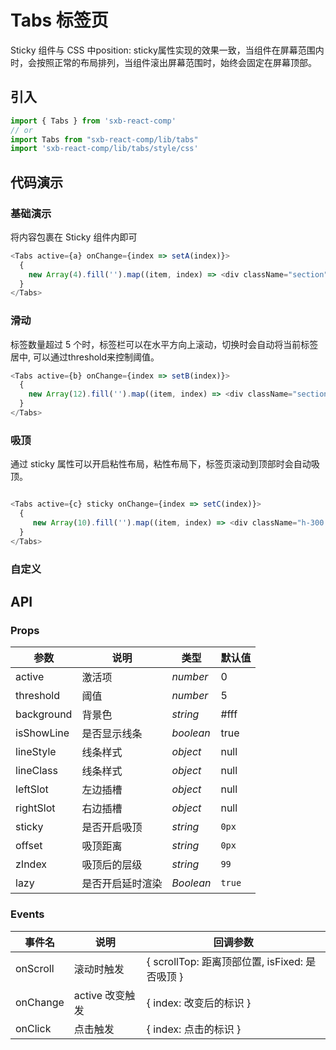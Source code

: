 # Tabs 标签页

Sticky 组件与 CSS 中position: sticky属性实现的效果一致，当组件在屏幕范围内时，会按照正常的布局排列，当组件滚出屏幕范围时，始终会固定在屏幕顶部。

## 引入

```js
import { Tabs } from 'sxb-react-comp'
// or
import Tabs from "sxb-react-comp/lib/tabs"
import 'sxb-react-comp/lib/tabs/style/css'

```

## 代码演示

### 基础演示

将内容包裹在 Sticky 组件内即可
```js
<Tabs active={a} onChange={index => setA(index)}>
  {
    new Array(4).fill('').map((item, index) => <div className="section" title={`标签${index}`} key={index}>内容{index}</div>)
  }
</Tabs>
```

### 滑动
标签数量超过 5 个时，标签栏可以在水平方向上滚动，切换时会自动将当前标签居中, 可以通过threshold来控制阈值。

```js
<Tabs active={b} onChange={index => setB(index)}>
  {
    new Array(12).fill('').map((item, index) => <div className="section" title={`标签${index}`} key={index}>内容{index}</div>)
  }
</Tabs>      
```

### 吸顶
通过 sticky 属性可以开启粘性布局，粘性布局下，标签页滚动到顶部时会自动吸顶。

```js

<Tabs active={c} sticky onChange={index => setC(index)}>
  {
     new Array(10).fill('').map((item, index) => <div className="h-300 section" title={`标签${index}`} key={index}>内容{index}</div>)
  }
</Tabs>
```

### 自定义



## API

### Props

| 参数 | 说明 | 类型 | 默认值 |
| --- | --- | --- | --- |
| active | 激活项 | _number_ | 0 |
| threshold | 阈值 | _number_ | 5 |
| background | 背景色 | _string_ | #fff |
| isShowLine | 是否显示线条 | _boolean_ | true |
| lineStyle | 线条样式 | _object_ | null |
| lineClass | 线条样式 | _object_ | null |
| leftSlot | 左边插槽 | _object_ | null |
| rightSlot | 右边插槽 | _object_ | null |
| sticky | 是否开启吸顶 | _string_ | `0px` |
| offset | 吸顶距离 | _string_ | `0px` |
| zIndex | 吸顶后的层级 | _string_ | `99` |
| lazy | 是否开启延时渲染 | _Boolean_ | `true` |

### Events

| 事件名 | 说明 | 回调参数 |
| --- | --- | --- |
| onScroll | 滚动时触发 | { scrollTop: 距离顶部位置, isFixed: 是否吸顶 } |
| onChange | active 改变触发 | { index: 改变后的标识 } |
| onClick | 点击触发 | { index: 点击的标识 } |

